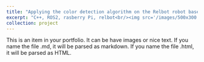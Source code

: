 ```yaml
---
title: "Applying the color detection algorithm on the Relbot robot based on the ROS2 framework using C++"
excerpt: "C++, ROS2, rasberry Pi, relbot<br/><img src='/images/500x300.png'>"
collection: project
---
```


This is an item in your portfolio. It can be have images or nice text. If you name the file .md, it will be parsed as markdown. If you name the file .html, it will be parsed as HTML. 
